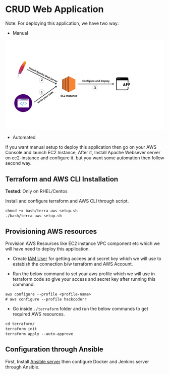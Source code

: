 # CRUD Web Application

Note: For deploying this application, we have two way:

* Manual
<img src="https://github.com/hackcoderr/images/blob/master/manual.png" hieght="50px">

* Automated

If you want manual setup to deploy this application then go on your AWS Console and launch EC2 Instance, After it,  Install Apache Websever server on ec2-instance and configure it. but you want some automation then follow second way.


## Terraform and AWS CLI Installation
**Tested**: Only on RHEL/Centos

Install and configure terraform and AWS CLI through script.

```
chmod +x bash/terra-aws-setup.sh
./bash/terra-aws-setup.sh

```
## Provisioning AWS resources
Provision AWS Resources like EC2 instance VPC component etc which we will have need to deploy this application.

* Create [IAM User](https://www.techtarget.com/searchcloudcomputing/tutorial/Step-by-step-guide-on-how-to-create-an-IAM-user-in-AWS) for getting accees and secret key which we will use to estabish the connection b/w terraform and AWS Account.

* Run the below command to set your aws profile which we will use in terraform code so give your access and secret key after running this command.

```
aws configure --profile <profile-name>
# aws configure --profile hackcoderr
```
* Go inside ``./terraform`` folder and run the below commands to get required AWS resources.

```
cd terraform/
terraform init
terraform apply --auto-approve
```

## Configuration through Ansible
First, Install [Ansible server](https://hackcoderr.github.io/ansible-setup/) then configure Docker and Jenkins server through Ansible.


